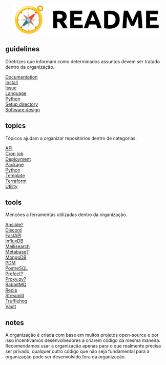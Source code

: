<div align="center">
  <picture>
    <source media="(prefers-color-scheme: dark)" srcset="./res/white.png">
    <img src="./res/black.png">
  </picture>
</div>

## guidelines
Diretrizes que informam como determinados assuntos devem ser tratado dentro da organização.  

[Documentation](guidelines/DOCUMENTATION.md)  
[Install](guidelines/INSTALL.md)  
[Issue](guidelines/ISSUE.md)  
[Language](guidelines/LANGUAGE.md)  
[Python](guidelines/PYTHON.md)  
[Setup directory](guidelines/SETUP_DIRECTORY.md)  
[Software design](guidelines/SOFTWARE_DESIGN.md)  

## topics
Tópicos ajudam a organizar repositórios dentro de categorias.  

[API](https://github.com/search?q=org%3Ala-catalog+topic%3Aapi&type=all)  
[Cron job](https://github.com/search?q=org%3Ala-catalog+topic%3Acronjob&type=all)  
[Deployment](https://github.com/search?q=org%3Ala-catalog+topic%3Adeployment&type=all)  
[Package](https://github.com/search?q=org%3Ala-catalog+topic%3Apackage&type=all)  
[Python](https://github.com/search?q=org%3Ala-catalog+topic%3Apython&type=all)  
[Template](https://github.com/search?q=org%3Ala-catalog+topic%3Atemplate&type=all)  
[Terraform](https://github.com/search?q=org%3Ala-catalog+topic%3Aterraform&type=all)  
[Utility](https://github.com/search?q=org%3Ala-catalog+topic%3Autility&type=all)  

## tools
Menções a ferramentas utilizadas dentro da organização.  

[Ansible?](https://www.ansible.com/)  
[Discord](https://discord.com/)  
[FastAPI](https://fastapi.tiangolo.com/)  
[InfluxDB](https://www.influxdata.com/)  
[Meilisearch](https://www.meilisearch.com/)  
[Metabase?](https://www.metabase.com/)  
[MongoDB](https://www.mongodb.com/)  
[PDM](https://pdm.fming.dev/latest/)  
[PostreSQL](https://www.postgresql.org/)  
[Prefect?](https://www.prefect.io/)  
[Proxy.py?](https://abhinavsingh.com/proxy-py-a-lightweight-single-file-http-proxy-server-in-python/)  
[RabbitMQ](https://rabbitmq.com/)  
[Redis](https://redis.io/)  
[Streamlit](https://streamlit.io/)  
[Trufflehog](https://trufflesecurity.com/)  
[Vault](https://www.vaultproject.io/)  

## notes
A organização é criada com base em muitos projetos open-source e por isso incentivamos desenvolvedores a criarem código da mesma maneira. Recomendamos usar a organização apenas para o que realmente precisa ser privado, qualquer outro código que não seja fundamental para a organização pode ser desenvolvido fora da organização.  

